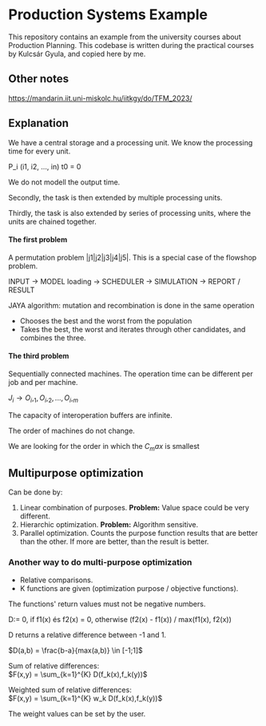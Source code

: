 # Production Systems Example

This repository contains an example from the university courses about Production Planning. This codebase is written during the practical courses by Kulcsár Gyula, and copied here by me.

## Other notes
https://mandarin.iit.uni-miskolc.hu/iitkgy/do/TFM_2023/

## Explanation

We have a central storage and a processing unit. We know the processing time for every unit.

P_i (i1, i2, ..., in)
t0 = 0

We do not modell the output time.

Secondly, the task is then extended by multiple processing units.

Thirdly, the task is also extended by series of processing units, where the units are chained together.

#### The first problem
A permutation problem |j1|j2|j3|j4|j5|. This is a special case of the flowshop problem.

INPUT -> MODEL loading -> SCHEDULER -> SIMULATION -> REPORT / RESULT

JAYA algorithm: mutation and recombination is done in the same operation
- Chooses the best and the worst from the population
- Takes the best, the worst and iterates through other candidates, and combines the three.

#### The third problem
Sequentially connected machines. The operation time can be different per job and per machine.

$J_i \rightarrow O_i,_1, O_i,_2, ... , O_i,_m$

The capacity of interoperation buffers are infinite.

The order of machines do not change.

We are looking for the order in which the $C_max$ is 
smallest

## Multipurpose optimization
Can be done by:
1. Linear combination of purposes. **Problem:** Value space could
be very different.
2. Hierarchic optimization. **Problem:** Algorithm sensitive.
3. Parallel optimization. Counts the purpose function results that
are better than the other. If more are better, than the result is 
better.

### Another way to do multi-purpose optimization
- Relative comparisons.
- K functions are given (optimization purpose / objective functions).

The functions' return values must not be negative numbers.

D:= 0, if f1(x) és f2(x) = 0, otherwise (f2(x) - f1(x)) / max(f1(x), f2(x))

D returns a relative difference between -1 and 1.

$D(a,b) = \frac{b-a}{max(a,b)} \in [-1;1]$

Sum of relative differences:\
$F(x,y) = \sum_{k=1}^{K} D(f_k(x),f_k(y))$

Weighted sum of relative differences:\
$F(x,y) = \sum_{k=1}^{K} w_k D(f_k(x),f_k(y))$

The weight values can be set by the user.